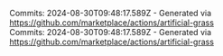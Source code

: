 Commits: 2024-08-30T09:48:17.589Z - Generated via https://github.com/marketplace/actions/artificial-grass
<br>
Commits: 2024-08-30T09:48:17.589Z - Generated via https://github.com/marketplace/actions/artificial-grass
<br>
